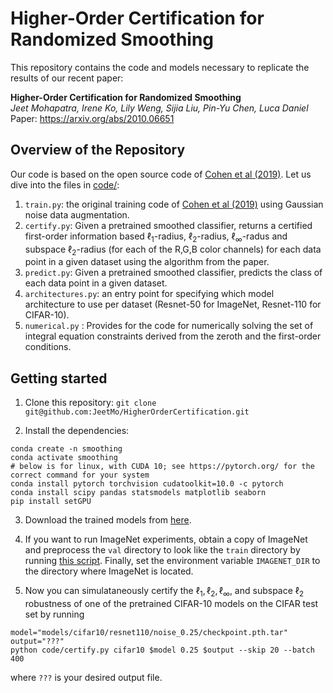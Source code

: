 # Higher-Order Certification for Randomized Smoothing

This repository contains the code and models necessary to replicate the results of our recent paper:

**Higher-Order Certification for Randomized Smoothing** <br>
*Jeet Mohapatra, Irene Ko, Lily Weng, Sijia Liu, Pin-Yu Chen, Luca Daniel* <br>
Paper: https://arxiv.org/abs/2010.06651 <br>

## Overview of the Repository

Our code is based on the open source code of [Cohen et al (2019)](https://github.com/locuslab/smoothing). Let us dive into the files in [code/](code):

1. `train.py`: the original training code of [Cohen et al (2019)](https://github.com/locuslab/smoothing) using Gaussian noise data augmentation.
2. `certify.py`: Given a pretrained smoothed classifier, returns a certified first-order information based $\ell_1$-radius, $\ell_2$-radius, $\ell_\infty$-radus and subspace $\ell_2$-radius (for each of the R,G,B color channels) for each data point in a given dataset using the algorithm from the paper.
3. `predict.py`: Given a pretrained smoothed classifier, predicts the class of each data point in a given dataset.
4. `architectures.py`: an entry point for specifying which model architecture to use per dataset (Resnet-50 for ImageNet, Resnet-110 for CIFAR-10).
6. `numerical.py` : Provides for the code for numerically solving the set of integral equation constraints derived from the zeroth and the first-order conditions.

## Getting started

1.  Clone this repository: `git clone git@github.com:JeetMo/HigherOrderCertification.git`

2.  Install the dependencies:  
```
conda create -n smoothing
conda activate smoothing
# below is for linux, with CUDA 10; see https://pytorch.org/ for the correct command for your system
conda install pytorch torchvision cudatoolkit=10.0 -c pytorch 
conda install scipy pandas statsmodels matplotlib seaborn
pip install setGPU
```
3.  Download the trained models from [here](https://drive.google.com/file/d/1h_TpbXm5haY5f-l4--IKylmdz6tvPoR4/view?usp=sharing).
4. If you want to run ImageNet experiments, obtain a copy of ImageNet and preprocess the `val` directory to look
like the `train` directory by running [this script](https://raw.githubusercontent.com/soumith/imagenetloader.torch/master/valprep.sh).
Finally, set the environment variable `IMAGENET_DIR` to the directory where ImageNet is located.

5. Now you can simulataneously certify the $\ell_1, \ell_2, \ell_\infty,$ and subspace $\ell_2$ robustness of one of the pretrained CIFAR-10 models
on the CIFAR test set by running
```
model="models/cifar10/resnet110/noise_0.25/checkpoint.pth.tar"
output="???"
python code/certify.py cifar10 $model 0.25 $output --skip 20 --batch 400
```
where `???` is your desired output file.